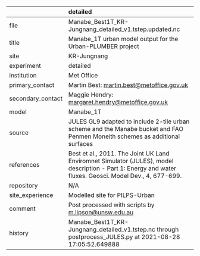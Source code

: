 |                   | detailed                                                                                                                                                |
|:------------------|:--------------------------------------------------------------------------------------------------------------------------------------------------------|
| file              | Manabe_Best1T_KR-Jungnang_detailed_v1.tstep.updated.nc                                                                                                  |
| title             | Manabe_1T urban model output for the Urban-PLUMBER project                                                                                              |
| site              | KR-Jungnang                                                                                                                                             |
| experiment        | detailed                                                                                                                                                |
| institution       | Met Office                                                                                                                                              |
| primary_contact   | Martin Best: martin.best@metoffice.gov.uk                                                                                                               |
| secondary_contact | Maggie Hendry: margaret.hendry@metoffice.gov.uk                                                                                                         |
| model             | Manabe_1T                                                                                                                                               |
| source            | JULES GL9 adapted to include 2-tile urban scheme and the Manabe bucket and FAO Penmen Moneith schemes as additional surfaces                            |
| references        | Best et al., 2011. The Joint UK Land Enviromnet Simulator (JULES), model description - Part 1: Energy and water fluxes. Geosci. Model Dev., 4, 677-699. |
| repository        | N/A                                                                                                                                                     |
| site_experience   | Modelled site for PILPS-Urban                                                                                                                           |
| comment           | Post processed with scripts by m.lipson@unsw.edu.au                                                                                                     |
| history           | Manabe_Best1T_KR-Jungnang_detailed_v1.tstep.nc through postprocess_JULES.py at 2021-08-28 17:05:52.649888                                               |
